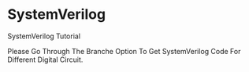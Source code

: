 # SystemVerilog
SystemVerilog Tutorial

Please Go Through The Branche Option To Get SystemVerilog Code For Different Digital Circuit.


